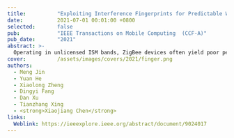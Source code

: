 ```yaml
---
title:          "Exploiting Interference Fingerprints for Predictable Wireless Concurrency"
date:           2021-07-01 00:01:00 +0800
selected:       false
pub:            "IEEE Transactions on Mobile Computing  (CCF-A)"
pub_date:       "2021"
abstract: >-
  Operating in unlicensed ISM bands, ZigBee devices often yield poor performance due to the interference from ever increasing wireless devices in the 2.4 GHz band. Our empirical results show that, a specific interference is likely to have different influence on different outbound links of a ZigBee sender, which indicates the chance of concurrent transmissions. Based on this insight, we propose Smoggy-Link, a practical protocol to exploit the potential concurrency for adaptive ZigBee transmissions under harsh interference. Smoggy-Link maintains an accurate link model to quantify and trace the relationship between interference and link qualities of the sender's outbound links. With such a link model, Smoggy-Link can translate low-cost interference information to the fine-grained spatiotemporal link state. The link information is further utilized for adaptive link selection and intelligent transmission schedule. We implement and evaluate a prototype of our approach with TinyOS and TelosB motes. The evaluation results show that Smoggy-Link has consistent improvements in both throughput and packet reception ratio under interference from various interferers. 
cover:          /assets/images/covers/2021/finger.png
authors:
  - Meng Jin
  - Yuan He
  - Xiaolong Zheng
  - Dingyi Fang
  - Dan Xu
  - Tianzhang Xing
  - <strong>Xiaojiang Chen</strong>
links:
  Weblink: https://ieeexplore.ieee.org/abstract/document/9024017
---
```

